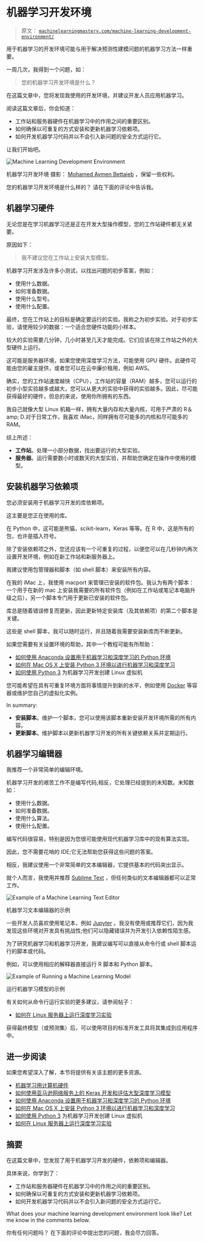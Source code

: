 # 机器学习开发环境

> 原文： [`machinelearningmastery.com/machine-learning-development-environment/`](https://machinelearningmastery.com/machine-learning-development-environment/)

用于机器学习的开发环境可能与用于解决预测性建模问题的机器学习方法一样重要。

一周几次，我得到一个问题，如：

> 您的机器学习开发环境是什么？

在这篇文章中，您将发现我使用的开发环境，并建议开发人员应用机器学习。

阅读这篇文章后，你会知道：

*   工作站和服务器硬件在机器学习中的作用之间的重要区别。
*   如何确保以可重复的方式安装和更新机器学习依赖项。
*   如何开发机器学习代码并以不会引入新问题的安全方式运行它。

让我们开始吧。

![Machine Learning Development Environment](img/18708d8a29f74d9357942024558dcd95.jpg)

机器学习开发环境
摄影： [Mohamed Aymen Bettaieb](https://www.flickr.com/photos/130799750@N03/16169265087/) ，保留一些权利。

您的机器学习开发环境是什么样的？
请在下面的评论中告诉我。

## 机器学习硬件

无论您是在学习机器学习还是正在开发大型操作模型，您的工作站硬件都无关紧要。

原因如下：

> 我不建议您在工作站上安装大型模型。

机器学习开发涉及许多小测试，以找出问题的初步答案，例如：

*   使用什么数据。
*   如何准备数据。
*   使用什么型号。
*   使用什么配置。

最终，您在工作站上的目标是确定要运行的实验。我称之为初步实验。对于初步实验，请使用较少的数据：一个适合您硬件功能的小样本。

较大的实验需要几分钟，几小时甚至几天才能完成。它们应该在除工作站之外的大型硬件上运行。

这可能是服务器环境，如果您使用深度学习方法，可能使用 GPU 硬件。此硬件可能由您的雇主提供，或者您可以在云中廉价租用，例如 AWS。

确实，您的工作站速度越快（CPU），工作站的容量（RAM）越多，您可以运行的初步小型实验越多或越大，您可以从更大的实验中获得的实验越多。因此，尽可能获得最好的硬件，但总的来说，使用你所拥有的东西。

我自己就像大型 Linux 机箱一样，拥有大量内存和大量内核，可用于严肃的 R＆amp; D.对于日常工作，我喜欢 iMac，同样拥有尽可能多的内核和尽可能多的 RAM。

综上所述：

*   **工作站**。处理一小部分数据，找出要运行的大型实验。
*   **服务器**。运行需要数小时或数天的大型实验，并帮助您确定在操作中使用的模型。

## 安装机器学习依赖项

您必须安装用于机器学习开发的库依赖项。

这主要是您正在使用的库。

在 Python 中，这可能是熊猫，scikit-learn，Keras 等等。在 R 中，这是所有的包，也许是插入符号。

除了安装依赖项之外，您还应该有一个可重复的过程，以便您可以在几秒钟内再次设置开发环境，例如在新工作站和新服务器上。

我建议使用包管理器和脚本（如 shell 脚本）来安装所有内容。

在我的 iMac 上，我使用 macport 来管理已安装的软件包。我认为有两个脚本：一个用于在新的 mac 上安装我需要的所有软件包（例如在工作站或笔记本电脑升级之后），另一个脚本专门用于更新已安装的软件包。

库总是随着错误修复而更新，因此更新特定安装库（及其依赖项）的第二个脚本是关键。

这些是 shell 脚本，我可以随时运行，并且随着我需要安装新库而不断更新。

如果您需要有关设置环境的帮助，其中一个教程可能有所帮助：

*   [如何使用 Anaconda 设置用于机器学习和深度学习的 Python 环境](https://machinelearningmastery.com/setup-python-environment-machine-learning-deep-learning-anaconda/)
*   [如何在 Mac OS X 上安装 Python 3 环境以进行机器学习和深度学习](https://machinelearningmastery.com/install-python-3-environment-mac-os-x-machine-learning-deep-learning/)
*   [如何使用 Python 3](https://machinelearningmastery.com/linux-virtual-machine-machine-learning-development-python-3/) 为机器学习开发创建 Linux 虚拟机

您可能希望在具有可重复环境方面将事情提升到新的水平，例如使用 [Docker](https://www.docker.com/) 等容器或维护您自己的虚拟化实例。

In summary:

*   **安装脚本**。维护一个脚本，您可以使用该脚本重新安装开发环境所需的所有内容。
*   **更新脚本**。维护脚本以更新机器学习开发的所有关键依赖关系并定期运行。

## 机器学习编辑器

我推荐一个非常简单的编辑环境。

机器学习开发的艰苦工作不是编写代码;相反，它处理已经提到的未知数。未知数如：

*   使用什么数据。
*   如何准备数据。
*   使用什么算法。
*   使用什么配置。

编写代码很容易，特别是因为您很可能使用现代机器学习库中的现有算法实现。

因此，您不需要花哨的 IDE;它无法帮助您获得这些问题的答案。

相反，我建议使用一个非常简单的文本编辑器，它提供基本的代码突出显示。

就个人而言，我使用并推荐 [Sublime Text](https://www.sublimetext.com/) ，但任何类似的文本编辑器都可以正常工作。

![Example of a Machine Learning Text Editor](img/d7e67eb116b49974d54495cce7ef951e.jpg)

机器学习文本编辑器的示例

一些开发人员喜欢使用笔记本，例如 [Jupyter](http://jupyter.org/index.html) 。我没有使用或推荐它们，因为我发现这些环境对开发具有挑战性;他们可以隐藏错误并为开发引入依赖性陌生感。

为了研究机器学习和机器学习开发，我建议编写可以直接从命令行或 shell 脚本运行的脚本或代码。

例如，可以使用相应的解释器直接运行 R 脚本和 Python 脚本。

![Example of Running a Machine Learning Model](img/edc337627c242fffba81b84ec2545d4d.jpg)

运行机器学习模型的示例

有关如何从命令行运行实验的更多建议，请参阅帖子：

*   [如何在 Linux 服务器上运行深度学习实验](https://machinelearningmastery.com/run-deep-learning-experiments-linux-server/)

获得最终模型（或预测集）后，可以使用项目的标准开发工具将其集成到应用程序中。

## 进一步阅读

如果您希望深入了解，本节将提供有关该主题的更多资源。

*   [机器学习用计算机硬件](https://machinelearningmastery.com/computer-hardware-for-machine-learning/)
*   [如何使用亚马逊网络服务上的 Keras 开发和评估大型深度学习模型](https://machinelearningmastery.com/develop-evaluate-large-deep-learning-models-keras-amazon-web-services/)
*   [如何使用 Anaconda 设置用于机器学习和深度学习的 Python 环境](https://machinelearningmastery.com/setup-python-environment-machine-learning-deep-learning-anaconda/)
*   [如何在 Mac OS X 上安装 Python 3 环境以进行机器学习和深度学习](https://machinelearningmastery.com/install-python-3-environment-mac-os-x-machine-learning-deep-learning/)
*   [如何使用 Python 3](https://machinelearningmastery.com/linux-virtual-machine-machine-learning-development-python-3/) 为机器学习开发创建 Linux 虚拟机
*   [如何在 Linux 服务器上运行深度学习实验](https://machinelearningmastery.com/run-deep-learning-experiments-linux-server/)

## 摘要

在这篇文章中，您发现了用于机器学习开发的硬件，依赖项和编辑器。

具体来说，你学到了：

*   工作站和服务器硬件在机器学习中的作用之间的重要区别。
*   如何确保以可重复的方式安装和更新机器学习依赖项。
*   如何开发机器学习代码并以不会引入新问题的安全方式运行它。

What does your machine learning development environment look like?
Let me know in the comments below.

你有任何问题吗？
在下面的评论中提出您的问题，我会尽力回答。